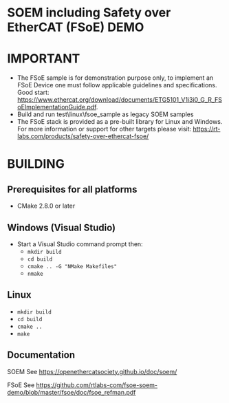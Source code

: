 # SOEM including Safety over EtherCAT (FSoE) DEMO

IMPORTANT
========
* The FSoE sample is for demonstration purpose only, to implement an FSoE Device one must follow applicable guidelines and specifications. Good start: https://www.ethercat.org/download/documents/ETG5101_V1i3i0_G_R_FSoEImplementationGuide.pdf.
* Build and run test\linux\fsoe_sample as legacy SOEM samples
* The FSoE stack is provided as a pre-built library for Linux and Windows. For more information or support for other targets please visit: https://rt-labs.com/products/safety-over-ethercat-fsoe/

BUILDING
========

Prerequisites for all platforms
-------------------------------

 * CMake 2.8.0 or later


Windows (Visual Studio)
-----------------------

 * Start a Visual Studio command prompt then:
   * `mkdir build`
   * `cd build`
   * `cmake .. -G "NMake Makefiles"`
   * `nmake`

Linux
--------------

   * `mkdir build`
   * `cd build`
   * `cmake ..`
   * `make`

Documentation
-------------

SOEM See https://openethercatsociety.github.io/doc/soem/

FSoE See https://github.com/rtlabs-com/fsoe-soem-demo/blob/master/fsoe/doc/fsoe_refman.pdf
